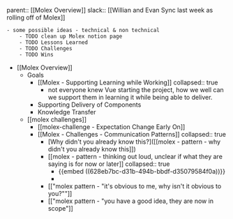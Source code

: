 parent:: [[Molex Overview]] 
slack:: [[Willian and Evan Sync last week as rolling off of Molex]]

	- some possible ideas - technical & non technical
		- TODO clean up Molex notion page
		- TODO Lessons Learned
		- TODO Challenges
		- TODO Wins
- [[Molex Overview]]
	- Goals
		- [[Molex - Supporting Learning while Working]]
		  collapsed:: true
			- not everyone knew Vue starting the project, how we well can we support them in learning it while being able to deliver.
		- Supporting Delivery of Components
		- Knowledge Transfer
	- [[molex challenges]]
		- [[molex-challenge - Expectation Change Early On]]
		- [[Molex - Challenges - Communication Patterns]]
		  collapsed:: true
			- [Why didn't you already know this?]([[molex - pattern - why didn't you already know this]])
			- [[molex - pattern - thinking out loud, unclear if what they are saying is for now or later]]
			  collapsed:: true
				- {{embed ((628eb7bc-d31b-494b-bbdf-d35079584f0a))}}
				-
			- [["molex pattern - "it's obvious to me, why isn't it obvious to you?""]]
			- [["molex pattern - "you have a good idea, they are now in scope"]]